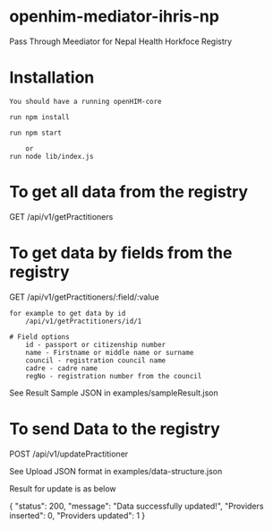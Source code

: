 # openhim-mediator-ihris-np

Pass Through Meediator for Nepal Health Horkfoce Registry

# Installation 
    You should have a running openHIM-core

    run npm install

    run npm start 

        or
    run node lib/index.js

# To get all data from the registry

GET /api/v1/getPractitioners

# To get data by fields from the registry

GET /api/v1/getPractitioners/:field/:value

    for example to get data by id
        /api/v1/getPractitioners/id/1
    
    # Field options
        id - passport or citizenship number
        name - Firstname or middle name or surname
        council - registration council name
        cadre - cadre name
        regNo - registration number from the council

See Result Sample JSON in examples/sampleResult.json

# To send Data to the registry

POST /api/v1/updatePractitioner

See Upload JSON format in examples/data-structure.json

Result for update is as below

{
    "status": 200,
    "message": "Data successfully updated!",
    "Providers inserted": 0,
    "Providers updated": 1
}
